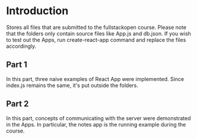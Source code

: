 # Introduction
Stores all files that are submitted to the fullstackopen course. Please note that the folders only contain source files like App.js and db.json. If you wish to test out the Apps, run create-react-app command and replace the files accordingly.

## Part 1
In this part, three naive examples of React App were implemented. Since index.js remains the same, it's put outside the folders.

## Part 2
In this part, concepts of communicating with the server were demonstrated in the Apps. In particular, the notes app is the running example during the course.
